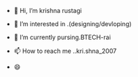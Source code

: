 - 👋 Hi, I’m krishna rustagi
- 👀 I’m interested in .(designing/devloping)
- 🌱 I’m currently pursing.BTECH-rai
  
- 📫 How to reach me ..kri.shna_2007 
- 😄

<!---
bruto900/bruto900 is a ✨ special ✨ repository because its `README.md` (this file) appears on your GitHub profile.
You can click the Preview link to take a look at your changes.
--->
